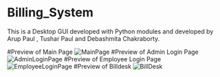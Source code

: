 # Billing_System
This is a Desktop GUI developed with Python modules and developed by Arup Paul , Tushar Paul and Debashmita Chakraborty.

#Preview of Main Page
![MainPage](https://user-images.githubusercontent.com/91828501/146214733-c2dbd237-5553-4e3f-85ab-00a49673dfc8.jpg)
#Preview of Admin Login Page
![AdminLoginPage](https://user-images.githubusercontent.com/91828501/146214795-77357b5e-ae40-4d0e-8e93-3b42a9435715.jpg)
#Preview of Employee Login Page
![EmployeeLoginPage](https://user-images.githubusercontent.com/91828501/146214898-a3d11e76-d2e6-4984-a368-c84ea57e8594.jpg)
#Preview of Billdesk
![BillDesk](https://user-images.githubusercontent.com/91828501/146214998-a6f42964-65fd-4c35-9c3e-c656cbc3bdd8.jpg)
